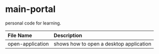 # main-portal
personal code for learning.

|File Name|Description|
|:-------------|:--------------------------------------|
|open-application|shows how to open a desktop application|
